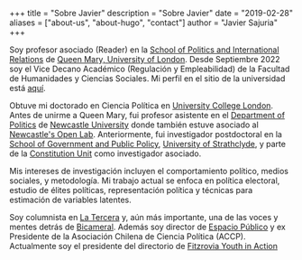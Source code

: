 +++
title = "Sobre Javier"
description = "Sobre Javier"
date = "2019-02-28"
aliases = ["about-us", "about-hugo", "contact"]
author = "Javier Sajuria"
+++

Soy profesor asociado (Reader) en la [School of Politics and International Relations](http://www.politics.qmul.ac.uk) de [Queen Mary, University of London](http://www.qmul.ac.uk). Desde Septiembre 2022 soy el Vice Decano Académico (Regulación y Empleabilidad) de la Facultad de Humanidades y Ciencias Sociales. Mi perfil en el sitio de la universidad está [aquí](https://www.qmul.ac.uk/politics/staff/profiles/sajuriajavier.html).

Obtuve mi doctorado en Ciencia Política en [University College London](http://www.ucl.ac.uk). Antes de unirme a Queen Mary, fui profesor asistente en el [Department of Politics][2] de [Newcastle University][1] donde también estuve asociado al [Newcastle's Open Lab][3]. Anteriormente, fui investigador postdoctoral en la [School of Government and Public Policy](http://www.strath.ac.uk/humanities/schoolofgovernmentandpublicpolicy/), [University of Strathclyde](http://www.strath.ac.uk/), y parte de la [Constitution Unit][4] como investigador asociado.

Mis intereses de investigación incluyen el comportamiento político, medios sociales, y metodología. Mi trabajo actual se enfoca en política electoral, estudio de élites políticas, representación política y técnicas para estimación de variables latentes.

Soy columnista en [La Tercera](https://www.latercera.com/autor/javier-sajuria/) y, aún más importante, una de las voces y mentes detrás de  [Bicameral](https://open.spotify.com/show/7eL0L2zmrZA9BoSv2zXdzD). Además soy director de [Espacio Público](www.espaciopublico.cl) y ex Presidente de la Asociación Chilena de Ciencia Política (ACCP). Actualmente soy el presidente del directorio de [Fitzrovia Youth in Action](www.fya.org.uk)


 [1]: http://www.ncl.ac.uk
 [2]: http://www.ncl.ac.uk/gps/politics/
 [3]: https://openlab.ncl.ac.uk
 [4]: http://www.ucl.ac.uk/constitution-unit/
